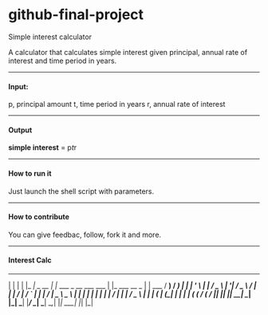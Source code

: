 # github-final-project
Simple interest calculator 

A calculator that calculates simple interest given principal, annual rate of interest and time period in years.


---

#### Input:
   p, principal amount
   t, time period in years
   r, annual rate of interest

---

#### Output
   **simple interest** = p*t*r

---

#### How to run it

Just launch the shell script with parameters.

--- 

#### How to contribute

You can give feedbac, follow, fork it and more.


---

#### Interest Calc
   _     _    ___           _                                _                      _        
  | |   | |  |_ _|  _ __   | |_    ___   _ __    ___   ___  | |_      ___    __ _  | |   ___ 
 / __) / __)  | |  | '_ \  | __|  / _ \ | '__|  / _ \ / __| | __|    / __|  / _` | | |  / __|
 \__ \ \__ \  | |  | | | | | |_  |  __/ | |    |  __/ \__ \ | |_    | (__  | (_| | | | | (__ 
 (   / (   / |___| |_| |_|  \__|  \___| |_|     \___| |___/  \__|    \___|  \__,_| |_|  \___|
  |_|   |_|                                                                                  


